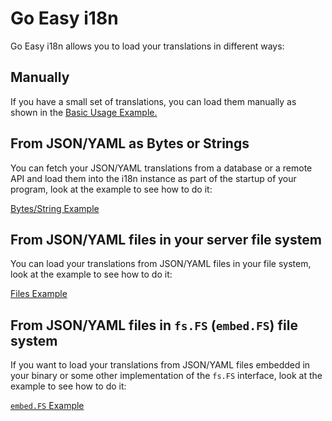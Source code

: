 # Go Easy i18n

Go Easy i18n allows you to load your translations in different ways:

## Manually

If you have a small set of translations, you can load them manually as shown in the [Basic Usage Example.](../01-basic-usage/main.go)

## From JSON/YAML as Bytes or Strings

You can fetch your JSON/YAML translations from a database or a remote API and load them into the i18n instance as part of the startup of your program, look at the example to see how to do it:

[Bytes/String Example](./01-from-strings/main.go)

## From JSON/YAML files in your server file system

You can load your translations from JSON/YAML files in your file system, look at the example to see how to do it:

[Files Example](./02-from-files/main.go)

## From JSON/YAML files in `fs.FS` (`embed.FS`) file system

If you want to load your translations from JSON/YAML files embedded in your binary or some other implementation of the `fs.FS` interface, look at the example to see how to do it:

[`embed.FS` Example](./03-from-embed-fs/main.go)
